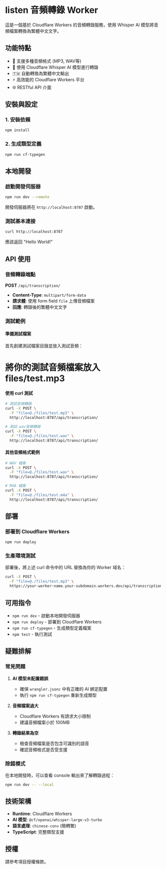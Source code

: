 # listen 音頻轉錄 Worker

這是一個基於 Cloudflare Workers 的音頻轉錄服務，使用 Whisper AI 模型將音頻檔案轉換為繁體中文文字。

## 功能特點

- 🎵 支援多種音頻格式 (MP3, WAV等)
- 🤖 使用 Cloudflare Whisper AI 模型進行轉錄
- 🇹🇼 自動轉換為繁體中文輸出
- ⚡ 高效能的 Cloudflare Workers 平台
- 🌐 RESTful API 介面

## 安裝與設定

### 1. 安裝依賴

```bash
npm install
```

### 2. 生成類型定義

```bash
npm run cf-typegen
```

## 本地開發

### 啟動開發伺服器

```bash
npm run dev --remote
```

開發伺服器將在 `http://localhost:8787` 啟動。

### 測試基本連接

```bash
curl http://localhost:8787
```

應該返回 "Hello World!"

## API 使用

### 音頻轉錄端點

**POST** `/api/transcription/`

- **Content-Type**: `multipart/form-data`
- **請求體**: 使用 form field `file` 上傳音頻檔案
- **回應**: 轉錄後的繁體中文文字

### 測試範例

#### 準備測試檔案

首先創建測試檔案目錄並放入測試音頻：

# 將你的測試音頻檔案放入 files/test.mp3


#### 使用 curl 測試

```bash
# 測試音頻轉錄
curl -X POST \
  -F "file=@./files/test.mp3" \
  http://localhost:8787/api/transcription/
```


```bash
# 測試.wav音頻轉錄
curl -X POST \
  -F "file=@./files/test.wav" \
  http://localhost:8787/api/transcription/
```

#### 其他音頻格式範例

```bash
# WAV 檔案
curl -X POST \
  -F "file=@./files/test.wav" \
  http://localhost:8787/api/transcription/

# M4A 檔案
curl -X POST \
  -F "file=@./files/test.m4a" \
  http://localhost:8787/api/transcription/
```

## 部署

### 部署到 Cloudflare Workers

```bash
npm run deploy
```

### 生產環境測試

部署後，將上述 curl 命令中的 URL 替換為你的 Worker 域名：

```bash
curl -X POST \
  -F "file=@./files/test.mp3" \
  https://your-worker-name.your-subdomain.workers.dev/api/transcription/
```

## 可用指令

- `npm run dev` - 啟動本地開發伺服器
- `npm run deploy` - 部署到 Cloudflare Workers
- `npm run cf-typegen` - 生成類型定義檔案
- `npm test` - 執行測試

## 疑難排解

### 常見問題

1. **AI 模型未配置錯誤**
   - 確保 `wrangler.jsonc` 中有正確的 AI 綁定配置
   - 執行 `npm run cf-typegen` 重新生成類型

2. **音頻檔案過大**
   - Cloudflare Workers 有請求大小限制
   - 建議音頻檔案小於 100MB

3. **轉錄結果為空**
   - 檢查音頻檔案是否包含可識別的語音
   - 確認音頻格式是否受支援

### 除錯模式

在本地開發時，可以查看 console 輸出來了解轉錄過程：

```bash
npm run dev -- --local
```

## 技術架構

- **Runtime**: Cloudflare Workers
- **AI 模型**: `@cf/openai/whisper-large-v3-turbo`
- **語言處理**: `chinese-conv` (簡轉繁)
- **TypeScript**: 完整類型支援

## 授權

請參考項目授權條款。
